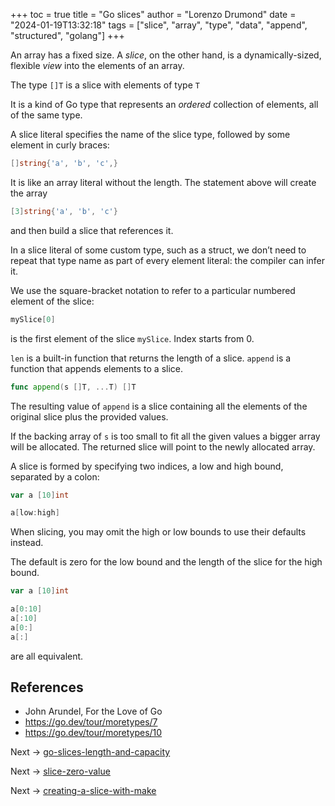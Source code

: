 +++
toc = true
title = "Go slices"
author = "Lorenzo Drumond"
date = "2024-01-19T13:32:18"
tags = ["slice",  "array",  "type",  "data",  "append",  "structured",  "golang"]
+++


An array has a fixed size. A _slice_, on the other hand, is a dynamically-sized, flexible _view_ into the elements of an array.

The type `[]T` is a slice with elements of type `T`

It is a kind of Go type that represents an _ordered_ collection of elements, all of the same type.

A slice literal specifies the name of the slice type, followed by some element in curly braces:
```go
[]string{'a', 'b', 'c',}
```

It is like an array literal without the length. The statement above will create the array
```go
[3]string{'a', 'b', 'c'}
```

and then build a slice that references it.

In a slice literal of some custom type, such as a struct, we don’t need to repeat that type name as part of every element literal: the compiler can infer it.

We use the square-bracket notation to refer to a particular numbered element of the slice:
```go
mySlice[0]
```

is the first element of the slice `mySlice`. Index starts from 0.

`len` is a built-in function that returns the length of a slice. `append` is a function that appends elements to a slice.

```go
func append(s []T, ...T) []T
```

The resulting value of `append` is a slice containing all the elements of the original slice plus the provided values.

If the backing array of `s` is too small to fit all the given values a bigger array will be allocated. The returned slice will point to the newly allocated array.

A slice is formed by specifying two indices, a low and high bound, separated by a colon:
```go
var a [10]int

a[low:high]
```


When slicing, you may omit the high or low bounds to use their defaults instead.

The default is zero for the low bound and the length of the slice for the high bound.

```go
var a [10]int

a[0:10]
a[:10]
a[0:]
a[:]
```

are all equivalent.

## References
- John Arundel, For the Love of Go
- https://go.dev/tour/moretypes/7
- https://go.dev/tour/moretypes/10

Next -> [go-slices-length-and-capacity](/wiki/go-slices-length-and-capacity/)

Next -> [slice-zero-value](/wiki/slice-zero-value/)

Next -> [creating-a-slice-with-make](/wiki/creating-a-slice-with-make/)
